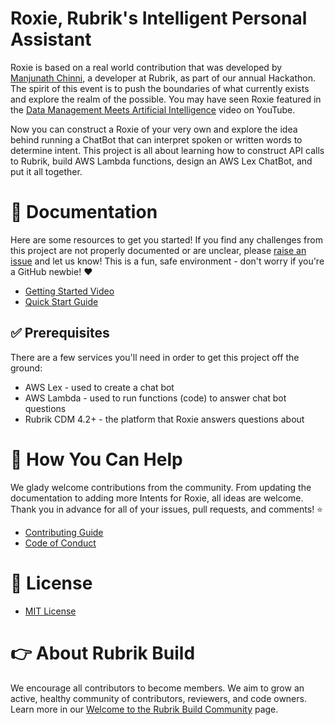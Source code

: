 # Roxie, Rubrik's Intelligent Personal Assistant 

Roxie is based on a real world contribution that was developed by [Manjunath Chinni](https://github.com/manjunathchinni), a developer at Rubrik, as part of our annual Hackathon. The spirit of this event is to push the boundaries of what currently exists and explore the realm of the possible. You may have seen Roxie featured in the [Data Management Meets Artificial Intelligence](https://www.youtube.com/watch?v=8OcGcScgzOo) video on YouTube.

Now you can construct a Roxie of your very own and explore the idea behind running a ChatBot that can interpret spoken or written words to determine intent. This project is all about learning how to construct API calls to Rubrik, build AWS Lambda functions, design an AWS Lex ChatBot, and put it all together.

# :blue_book: Documentation 

Here are some resources to get you started! If you find any challenges from this project are not properly documented or are unclear, please [raise an issue](https://github.com/rubrikinc/use-case-roxie/issues/new/choose) and let us know! This is a fun, safe environment - don't worry if you're a GitHub newbie! :heart:

* [Getting Started Video](https://youtu.be/znjH9T3BveM)
* [Quick Start Guide](/docs/QUICKSTART.md)

## :white_check_mark: Prerequisites

There are a few services you'll need in order to get this project off the ground:

* AWS Lex - used to create a chat bot
* AWS Lambda - used to run functions (code) to answer chat bot questions
* Rubrik CDM 4.2+ - the platform that Roxie answers questions about

# :muscle: How You Can Help

We glady welcome contributions from the community. From updating the documentation to adding more Intents for Roxie, all ideas are welcome. Thank you in advance for all of your issues, pull requests, and comments! :star:

* [Contributing Guide](CONTRIBUTING.md)
* [Code of Conduct](CODE_OF_CONDUCT.md)

# :pushpin: License

* [MIT License](LICENSE)

# :point_right: About Rubrik Build

We encourage all contributors to become members. We aim to grow an active, healthy community of contributors, reviewers, and code owners. Learn more in our [Welcome to the Rubrik Build Community](https://github.com/rubrikinc/welcome-to-rubrik-build) page.
